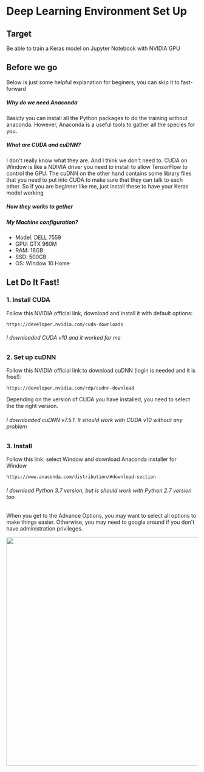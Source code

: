 # Deep Learning Environment Set Up
## Target
Be able to train a Keras model on Jupyter Notebook with NVIDIA GPU

## Before we go
Below is just some helpful explanation for beginers, you can skip it to fast-forward

##### Why do we need Anaconda
Basicly you can install all the Python packages to do the training without anaconda. 
However, Anaconda is a useful tools to gather all the species for you.

##### What are CUDA and cuDNN?
I don't really know what they are. And I think we don't need to. 
CUDA on Window is like a NDIVIA driver you need to install to allow TensorFlow to control the GPU.
The cuDNN on the other hand contains some library files that you need to put into CUDA 
to make sure that they can talk to each other.
So if you are beginner like me, just install these to have your Keras model working

##### How they works to gether


##### My Machine configuration?
+ Model: DELL 7559
+ GPU: GTX 960M 
+ RAM: 16GB
+ SSD: 500GB
+ OS: WIndow 10 Home


## Let Do It Fast!
### 1. Install CUDA
Follow this NVIDIA official link, download and install it with default options:

    https://developer.nvidia.com/cuda-downloads
    
###### I downloaded CUDA v10 and it worked for me

### 2. Set up cuDNN 
Follow this NVIDIA official link to download cuDNN (login is needed and it is free!):

    https://developer.nvidia.com/rdp/cudnn-download

Depending on the version of CUDA you have installed, you need to select the the right version. 

###### I downloaded cuDNN v7.5.1. It should work with CUDA v10 without any problem

### 3. Install
Follow this link: select Window and download Anaconda installer for Window

    https://www.anaconda.com/distribution/#download-section
    
###### I download Python 3.7 version, but is should work with Python 2.7 version too
When you get to the Advance Options, you may want to select all options to make things easier. 
Otherwise, you may need to google around if you don't have administration privileges.

<div style='float: center'>
  <img style='width: 600px' src="../images/anaconda.png"></img>
</div>

